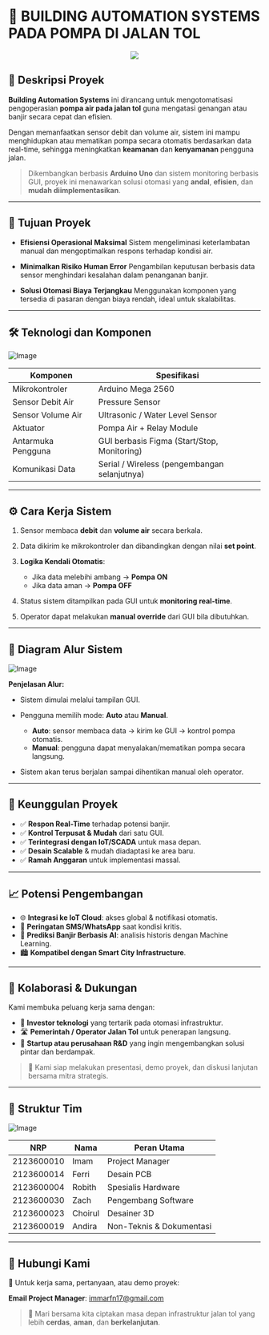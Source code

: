 # 🚧 BUILDING AUTOMATION SYSTEMS PADA POMPA DI JALAN TOL

<div align="center">
  <img src="https://github.com/user-attachments/assets/cc067f5f-29a9-47e8-8fe2-f559c3799954">
</div>

## 📌 Deskripsi Proyek

**Building Automation Systems** ini dirancang untuk mengotomatisasi pengoperasian **pompa air pada jalan tol** guna mengatasi genangan atau banjir secara cepat dan efisien.

Dengan memanfaatkan sensor debit dan volume air, sistem ini mampu menghidupkan atau mematikan pompa secara otomatis berdasarkan data real-time, sehingga meningkatkan **keamanan** dan **kenyamanan** pengguna jalan.

> Dikembangkan berbasis **Arduino Uno** dan sistem monitoring berbasis GUI, proyek ini menawarkan solusi otomasi yang **andal**, **efisien**, dan **mudah diimplementasikan**.

---

## 🎯 Tujuan Proyek

* **Efisiensi Operasional Maksimal**
  Sistem mengeliminasi keterlambatan manual dan mengoptimalkan respons terhadap kondisi air.

* **Minimalkan Risiko Human Error**
  Pengambilan keputusan berbasis data sensor menghindari kesalahan dalam penanganan banjir.

* **Solusi Otomasi Biaya Terjangkau**
  Menggunakan komponen yang tersedia di pasaran dengan biaya rendah, ideal untuk skalabilitas.

---

## 🛠️ Teknologi dan Komponen

![Image](https://github.com/user-attachments/assets/1327b8de-43a2-474f-bb94-4d029d60099e)

| Komponen           | Spesifikasi                                  |
| ------------------ | -------------------------------------------- |
| Mikrokontroler     | Arduino Mega 2560                            |
| Sensor Debit Air   | Pressure Sensor                              |
| Sensor Volume Air  | Ultrasonic / Water Level Sensor              |
| Aktuator           | Pompa Air + Relay Module                     |
| Antarmuka Pengguna | GUI berbasis Figma (Start/Stop, Monitoring)  |
| Komunikasi Data    | Serial / Wireless (pengembangan selanjutnya) |

---

## ⚙️ Cara Kerja Sistem

1. Sensor membaca **debit** dan **volume air** secara berkala.
2. Data dikirim ke mikrokontroler dan dibandingkan dengan nilai **set point**.
3. **Logika Kendali Otomatis**:

   * Jika data melebihi ambang → **Pompa ON**
   * Jika data aman → **Pompa OFF**
4. Status sistem ditampilkan pada GUI untuk **monitoring real-time**.
5. Operator dapat melakukan **manual override** dari GUI bila dibutuhkan.

---

## 🧩 Diagram Alur Sistem

![Image](https://github.com/user-attachments/assets/c8edc639-7d1b-4b6b-8df4-81f207d4f9f1)

**Penjelasan Alur:**

* Sistem dimulai melalui tampilan GUI.

* Pengguna memilih mode: **Auto** atau **Manual**.

  * **Auto**: sensor membaca data → kirim ke GUI → kontrol pompa otomatis.
  * **Manual**: pengguna dapat menyalakan/mematikan pompa secara langsung.

* Sistem akan terus berjalan sampai dihentikan manual oleh operator.

---

## 🌟 Keunggulan Proyek

* ✅ **Respon Real-Time** terhadap potensi banjir.
* ✅ **Kontrol Terpusat & Mudah** dari satu GUI.
* ✅ **Terintegrasi dengan IoT/SCADA** untuk masa depan.
* ✅ **Desain Scalable** & mudah diadaptasi ke area baru.
* ✅ **Ramah Anggaran** untuk implementasi massal.

---

## 📈 Potensi Pengembangan

* 🌐 **Integrasi ke IoT Cloud**: akses global & notifikasi otomatis.
* 🔔 **Peringatan SMS/WhatsApp** saat kondisi kritis.
* 🧠 **Prediksi Banjir Berbasis AI**: analisis historis dengan Machine Learning.
* 🏙️ **Kompatibel dengan Smart City Infrastructure**.

---

## 🤝 Kolaborasi & Dukungan

Kami membuka peluang kerja sama dengan:

* 🔧 **Investor teknologi** yang tertarik pada otomasi infrastruktur.
* 🛣️ **Pemerintah / Operator Jalan Tol** untuk penerapan langsung.
* 🧪 **Startup atau perusahaan R\&D** yang ingin mengembangkan solusi pintar dan berdampak.

> 🎯 Kami siap melakukan presentasi, demo proyek, dan diskusi lanjutan bersama mitra strategis.

---

## 👥 Struktur Tim

![Image](https://github.com/user-attachments/assets/7117c78c-1f37-4df8-adb0-44bec22e9260)

| NRP        | Nama    | Peran Utama              |
| ---------- | ------- | ------------------------ |
| 2123600010 | Imam    | Project Manager          |
| 2123600014 | Ferri   | Desain PCB               |
| 2123600004 | Robith  | Spesialis Hardware       |
| 2123600030 | Zach    | Pengembang Software      |
| 2123600023 | Choirul | Desainer 3D              |
| 2123600019 | Andira  | Non-Teknis & Dokumentasi |

---

## 📩 Hubungi Kami

📧 Untuk kerja sama, pertanyaan, atau demo proyek:

**Email Project Manager**: [immarfn17@gmail.com](mailto:immarfn17@gmail.com)

> 🚀 Mari bersama kita ciptakan masa depan infrastruktur jalan tol yang lebih **cerdas**, **aman**, dan **berkelanjutan**.

